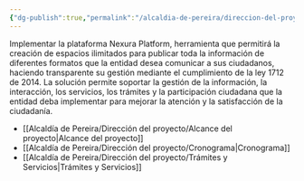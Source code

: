 ```yaml
---
{"dg-publish":true,"permalink":"/alcaldia-de-pereira/direccion-del-proyecto/descripcion-y-objeto-del-proyecto/"}
---
```


Implementar la plataforma Nexura Platform, herramienta que permitirá la creación de espacios ilimitados para publicar toda la información de diferentes formatos que la entidad desea comunicar a sus ciudadanos, haciendo transparente su gestión mediante el cumplimiento de la ley 1712 de 2014. La solución permite soportar la gestión de la información, la interacción, los servicios, los trámites y la participación ciudadana que la entidad deba implementar para mejorar la atención y la satisfacción de la ciudadanía.


- [[Alcaldía de Pereira/Dirección del proyecto/Alcance del proyecto\|Alcance del proyecto]]
- [[Alcaldía de Pereira/Dirección del proyecto/Cronograma\|Cronograma]]
- [[Alcaldía de Pereira/Dirección del proyecto/Trámites y Servicios\|Trámites y Servicios]]

